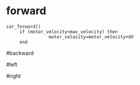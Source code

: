 # forward
	car_forward()
		 if (motor_velocity<max_velocity) then
                    motor_velocity=motor_velocity+dV
         end
#backward
	
#left

#right

